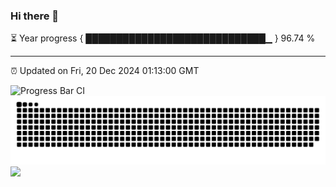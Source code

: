 ### Hi there 👋

⏳ Year progress { █████████████████████████████▁ } 96.74 %

---

⏰ Updated on Fri, 20 Dec 2024 01:13:00 GMT

![Progress Bar CI](https://github.com/liununu/liununu/workflows/Progress%20Bar%20CI/badge.svg)![](https://raw.githubusercontent.com/L1cardo/L1cardo/main/assets/github-contribution-grid-snake.svg)![](https://raw.githubusercontent.com/seesaws/seesaws/main/assets/github-contribution-grid-snake.svg)

